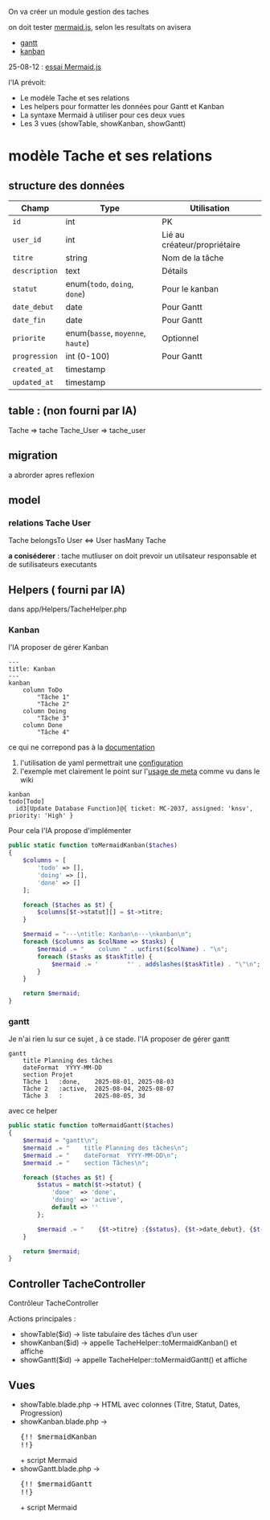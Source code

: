 On va créer un module gestion des taches

on doit tester [mermaid.js](https://mermaid.js.org/), selon les resultats on avisera
- [gantt](https://mermaid.js.org/syntax/gantt.html)
- [kanban](https://mermaid.js.org/syntax/kanban.html)

25-08-12 : [essai Mermaid.js](../../srcHtml/mermaid_kanban.html)


l'IA prévoit:
- Le modèle Tache et ses relations
- Les helpers pour formatter les données pour Gantt et Kanban
- La syntaxe Mermaid à utiliser pour ces deux vues
- Les 3 vues (showTable, showKanban, showGantt)

# modèle Tache et ses relations

## structure des données

| Champ         | Type                              | Utilisation                  |
| ------------- | --------------------------------- | ---------------------------- |
| `id`          | int                               | PK                           |
| `user_id`     | int                               | Lié au créateur/propriétaire |
| `titre`       | string                            | Nom de la tâche              |
| `description` | text                              | Détails                      |
| `statut`      | enum(`todo`, `doing`, `done`)     | Pour le kanban               |
| `date_debut`  | date                              | Pour Gantt                   |
| `date_fin`    | date                              | Pour Gantt                   |
| `priorite`    | enum(`basse`, `moyenne`, `haute`) | Optionnel                    |
| `progression` | int (0-100)                       | Pour Gantt                   |
| `created_at`  | timestamp                         |                              |
| `updated_at`  | timestamp                         |                              |

## table : (non fourni par IA)
Tache => tache
Tache_User =>  tache_user

## migration
a abrorder apres reflexion

## model

### relations Tache User
Tache belongsTo User <=> User hasMany Tache  


**a coniséderer** : tache  mutliuser on doit prevoir un utilsateur responsable et de sutilisateurs executants

## Helpers ( fourni par IA)
dans app/Helpers/TacheHelper.php

### Kanban 
l'IA proposer de gérer Kanban
```
---
title: Kanban
---
kanban
    column ToDo
        "Tâche 1"
        "Tâche 2"
    column Doing
        "Tâche 3"
    column Done
        "Tâche 4"

```
ce qui ne correpond pas à la [documentation](https://mermaid.js.org/syntax/kanban.html)

1. l'utilisation de yaml permettrait une [configuration](https://mermaid.js.org/syntax/kanban.html#configuration-options)
2. l'exemple met clairement le point sur l'[usage de meta](https://mermaid.js.org/syntax/kanban.html#adding-metadata-to-tasks) comme vu dans le wiki 

```
kanban
todo[Todo]
  id3[Update Database Function]@{ ticket: MC-2037, assigned: 'knsv', priority: 'High' }
```

Pour cela l'IA propose d'implémenter
```php
public static function toMermaidKanban($taches)
{
    $columns = [
        'todo' => [],
        'doing' => [],
        'done' => []
    ];

    foreach ($taches as $t) {
        $columns[$t->statut][] = $t->titre;
    }

    $mermaid = "---\ntitle: Kanban\n---\nkanban\n";
    foreach ($columns as $colName => $tasks) {
        $mermaid .= "    column " . ucfirst($colName) . "\n";
        foreach ($tasks as $taskTitle) {
            $mermaid .= '        "' . addslashes($taskTitle) . "\"\n";
        }
    }

    return $mermaid;
}

```

### gantt
Je n'ai rien lu sur ce sujet , à ce stade. 
l'IA proposer de gérer gantt
```
gantt
    title Planning des tâches
    dateFormat  YYYY-MM-DD
    section Projet
    Tâche 1   :done,    2025-08-01, 2025-08-03
    Tâche 2   :active,  2025-08-04, 2025-08-07
    Tâche 3   :         2025-08-05, 3d
```

avec ce helper
```php
public static function toMermaidGantt($taches)
{
    $mermaid = "gantt\n";
    $mermaid .= "    title Planning des tâches\n";
    $mermaid .= "    dateFormat  YYYY-MM-DD\n";
    $mermaid .= "    section Tâches\n";

    foreach ($taches as $t) {
        $status = match($t->statut) {
            'done'  => 'done',
            'doing' => 'active',
            default => ''
        };

        $mermaid .= "    {$t->titre} :{$status}, {$t->date_debut}, {$t->date_fin}\n";
    }

    return $mermaid;
}
```

## Controller TacheController

Contrôleur TacheController

Actions principales :
- showTable($id) → liste tabulaire des tâches d’un user
- showKanban($id) → appelle TacheHelper::toMermaidKanban() et affiche
- showGantt($id) → appelle TacheHelper::toMermaidGantt() et affiche

## Vues
- showTable.blade.php → HTML <table> avec colonnes (Titre, Statut, Dates, Progression)
- showKanban.blade.php → <pre class="mermaid">{!! $mermaidKanban !!}</pre> + script Mermaid
- showGantt.blade.php → <pre class="mermaid">{!! $mermaidGantt !!}</pre> + script Mermaid
